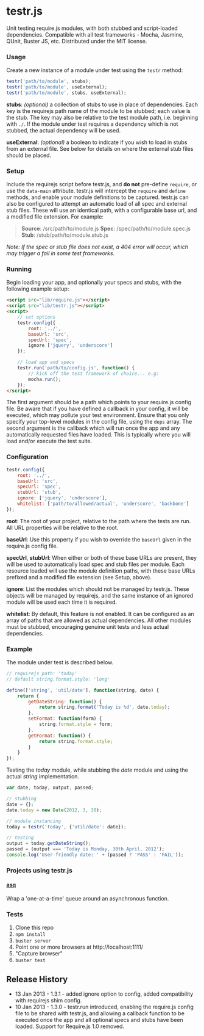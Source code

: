 # testr.js

Unit testing require.js modules, with both stubbed and script-loaded dependencies.
Compatible with all test frameworks - Mocha, Jasmine, QUnit, Buster JS, etc.
Distributed under the MIT license.

### Usage

Create a new instance of a module under test using the `testr` method:

```javascript
testr('path/to/module', stubs);
testr('path/to/module', useExternal);
testr('path/to/module', stubs, useExternal);
```

**stubs**: *(optional)* a collection of stubs to use in place of dependencies. Each key is the requirejs path name of the module to be stubbed; each value is the stub. The key may also be relative to the test module path, i.e. beginning with `./`. If the module under test requires a dependency which is not stubbed, the actual dependency will be used.

**useExternal**: *(optional)* a boolean to indicate if you wish to load in stubs from an external file. See below for details on where the external stub files should be placed.

### Setup

Include the requirejs script before testr.js, and **do not** pre-define `require`, or use the `data-main` attribute. testr.js will intercept the `require` and `define` methods, and enable your module definitions to be captured. testr.js can also be configured to attempt an automatic load of all spec and external stub files. These will use an identical path, with a configurable base url, and a modified file extension. For example:

> **Source**: /src/path/to/module.js
> **Spec**: /spec/path/to/module.spec.js
> **Stub**: /stub/path/to/module.stub.js

*Note: If the spec or stub file does not exist, a 404 error will occur, which may trigger a fail in some test frameworks.*

### Running

Begin loading your app, and optionally your specs and stubs, with the following example setup:

```html
<script src="lib/require.js"></script>
<script src="lib/testr.js"></script>
<script>
	// set options
	testr.config({
		root: '../',
		baseUrl: 'src',
		specUrl: 'spec',
		ignore ['jquery', 'underscore']
	});

	// load app and specs
	testr.run('path/to/config.js', function() {
		// kick off the test framework of choice... e.g:
		mocha.run();
	});
</script>
```

The first argument should be a path which points to your require.js config file. Be aware that if you have defined a callback in your config, it will be executed, which may pollute your test environment. Ensure that you only specify your top-level modules in the config file, using the `deps` array. The second argument is the callback which will run once the app and any automatically requested files have loaded. This is typically where you will load and/or execute the test suite.

### Configuration

```javascript
testr.config({
	root: '../',
	baseUrl: 'src',
	specUrl: 'spec',
	stubUrl: 'stub',
	ignore: ['jquery', 'underscore'],
	whitelist: ['path/to/allowed/actual', 'underscore', 'backbone']
});
```

**root**: The root of your project, relative to the path where the tests are run. All URL properties will be relative to the root.

**baseUrl**: Use this property if you wish to override the `baseUrl` given in the require.js config file.

**specUrl**, **stubUrl**: When either or both of these base URLs are present, they will be used to automatically load spec and stub files per module. Each resource loaded will use the module definition paths, with these base URLs prefixed and a modified file extension (see Setup, above).

**ignore**: List the modules which should not be managed by testr.js. These objects will be managed by requirejs, and the same instance of an ignored module will be used each time it is required.

**whitelist**: By default, this feature is not enabled. It can be configured as an array of paths that are allowed as actual dependencies. All other modules must be stubbed, encouraging genuine unit tests and less actual dependencies.

### Example

The module under test is described below.

```javascript
// requirejs path: 'today'
// default string.format.style: 'long'

define(['string', 'util/date'], function(string, date) {
	return {
		getDateString: function() {
			return string.format('Today is %d', date.today);
		},
		setFormat: function(form) {
			string.format.style = form;
		},
		getFormat: function() {
			return string.format.style;
		}
	}
});
```

Testing the *today* module, while stubbing the *date* module and using the actual *string* implementation.

```javascript
var date, today, output, passed;

// stubbing
date = {};
date.today = new Date(2012, 3, 30);

// module instancing
today = testr('today', {'util/date': date});

// testing
output = today.getDateString();
passed = (output === 'Today is Monday, 30th April, 2012');
console.log('User-friendly date: ' + (passed ? 'PASS' : 'FAIL'));
```

### Projects using testr.js

#### [asq](https://github.com/mattfysh/asq)

Wrap a 'one-at-a-time' queue around an asynchronous function.

### Tests

1. Clone this repo
2. `npm install`
3. `buster server`
4. Point one or more browsers at http://localhost:1111/
5. "Capture browser"
6. `buster test`

## Release History

* 13 Jan 2013 - 1.3.1 - added ignore option to config, added compatibility with requirejs shim config.
* 10 Jan 2013 - 1.3.0 - testr.run introduced, enabling the require.js config file to be shared with testr.js, and allowing a callback function to be executed once the app and all optional specs and stubs have been loaded. Support for Require.js 1.0 removed.
